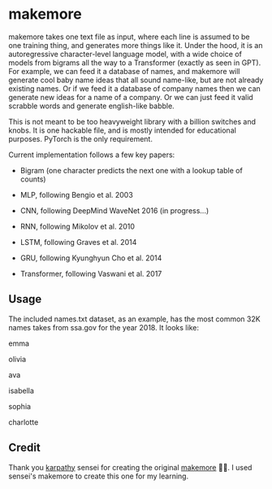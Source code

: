 # makemore

makemore takes one text file as input, where each line is assumed to be one training thing, and generates more things like it. Under the hood, it is an autoregressive character-level language model, with a wide choice of models from bigrams all the way to a Transformer (exactly as seen in GPT). For example, we can feed it a database of names, and makemore will generate cool baby name ideas that all sound name-like, but are not already existing names. Or if we feed it a database of company names then we can generate new ideas for a name of a company. Or we can just feed it valid scrabble words and generate english-like babble.

This is not meant to be too heavyweight library with a billion switches and knobs. It is one hackable file, and is mostly intended for educational purposes. PyTorch is the only requirement.

Current implementation follows a few key papers:

- Bigram (one character predicts the next one with a lookup table of counts)

- MLP, following Bengio et al. 2003

- CNN, following DeepMind WaveNet 2016 (in progress...)

- RNN, following Mikolov et al. 2010

- LSTM, following Graves et al. 2014

- GRU, following Kyunghyun Cho et al. 2014

- Transformer, following Vaswani et al. 2017

## Usage

The included names.txt dataset, as an example, has the most common 32K names takes from ssa.gov for the year 2018. It looks like:

emma

olivia

ava

isabella

sophia

charlotte

## Credit

Thank you [karpathy](https://github.com/karpathy) sensei for creating the original [makemore](https://github.com/karpathy/makemore) 🙏🏼. I used sensei's makemore to create this one for my learning.
